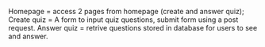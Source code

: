 Homepage = access 2 pages from homepage (create and answer quiz);
Create quiz = A form to input quiz questions, submit form using a post request.
Answer quiz = retrive questions stored in database for users to see and answer.
